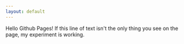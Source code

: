 ```yaml
---
layout: default
---
```


Hello Github Pages! If this line of text isn't the only thing you see on the page, my experiment is working.
